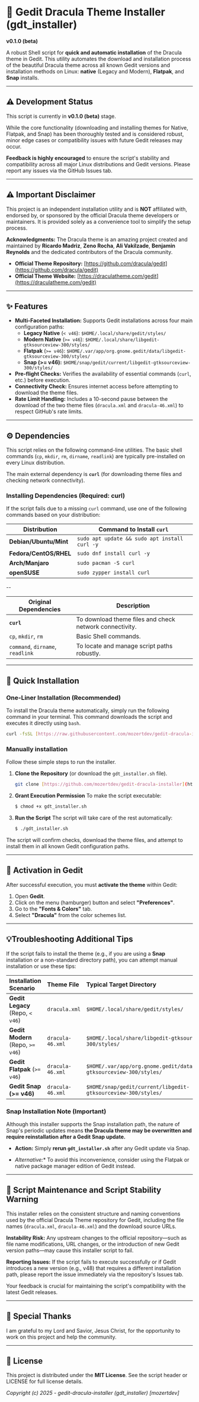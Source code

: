 # 🧛 Gedit Dracula Theme Installer (gdt_installer)

**v0.1.0 (beta)**

A robust Shell script for **quick and automatic installation** of the Dracula theme in Gedit.
This utility automates the download and installation process of the beautiful Dracula theme across all known Gedit versions and installation methods on Linux: **native** (Legacy and Modern), **Flatpak**, and **Snap** installs.

---

## ⚠️ Development Status

This script is currently in **v0.1.0 (beta)** stage.

While the core functionality (downloading and installing themes for Native, Flatpak, and Snap) has been thoroughly tested and is considered robust, minor edge cases or compatibility issues with future Gedit releases may occur.

**Feedback is highly encouraged** to ensure the script's stability and compatibility across all major Linux distributions and Gedit versions. Please report any issues via the GitHub Issues tab.

---

## ⚠️ Important Disclaimer

This project is an independent installation utility and is **NOT** affiliated with, endorsed by, or sponsored by the official Dracula theme developers or maintainers. It is provided solely as a convenience tool to simplify the setup process.

**Acknowledgments:** The Dracula theme is an amazing project created and maintained by **Ricardo Madriz**, **Zeno Rocha**, **Ali Vakilzade**, **Benjamin Reynolds** and the dedicated contributors of the Dracula community.

* **Official Theme Repository:** [https://github.com/dracula/gedit](https://github.com/dracula/gedit)
* **Official Theme Website:** [https://draculatheme.com/gedit](https://draculatheme.com/gedit)

---

## ✨ Features

* **Multi-Faceted Installation:** Supports Gedit installations across four main configuration paths:
  * **Legacy Native** (`< v46`): `$HOME/.local/share/gedit/styles/`
  * **Modern Native** (`>= v46`): `$HOME/.local/share/libgedit-gtksourceview-300/styles/`
  * **Flatpak** (`>= v46`): `$HOME/.var/app/org.gnome.gedit/data/libgedit-gtksourceview-300/styles/`
  * **Snap (>= v46):** `$HOME/snap/gedit/current/libgedit-gtksourceview-300/styles/`
* **Pre-flight Checks:** Verifies the availability of essential commands (`curl`,  etc.) before execution.
* **Connectivity Check:** Ensures internet access before attempting to download the theme files.
* **Rate Limit Handling:** Includes a 10-second pause between the download of the two theme files (`dracula.xml` and `dracula-46.xml`) to respect GitHub's rate limits.

---

## ⚙️ Dependencies

This script relies on the following command-line utilities. The basic shell commands (`cp`, `mkdir`, `rm`, `dirname`, `readlink`) are typically pre-installed on every Linux distribution.

The main external dependency is **`curl`** (for downloading theme files and checking network connectivity).

### Installing Dependencies (Required: curl)

If the script fails due to a missing `curl` command, use one of the following commands based on your distribution:

| Distribution           | Command to Install `curl`                     |
| ---------------------- | --------------------------------------------- |
| **Debian/Ubuntu/Mint** | `sudo apt update && sudo apt install curl -y` |
| **Fedora/CentOS/RHEL** | `sudo dnf install curl -y`                    |
| **Arch/Manjaro**       | `sudo pacman -S curl`                         |
| **openSUSE**           | `sudo zypper install curl`                    |

--

| Original Dependencies            | Description                                             |
| -------------------------------- | ------------------------------------------------------- |
| **`curl`**                       | To download theme files and check network connectivity. |
| `cp`, `mkdir`, `rm`              | Basic Shell commands.                                   |
| `command`, `dirname`, `readlink` | To locate and manage script paths robustly.             |

---

## 🚀 Quick Installation

### One-Liner Installation (Recommended)

To install the Dracula theme automatically, simply run the following command in your terminal. This command downloads the script and executes it directly using `bash`.

```bash
curl -fsSL [https://raw.githubusercontent.com/mozertdev/gedit-dracula-installer/main/gdt_installer.sh](https://raw.githubusercontent.com/mozertdev/gedit-dracula-installer/main/gdt_installer.sh) | bash
```

### Manually installation

Follow these simple steps to run the installer.

1. **Clone the Repository** (or download the `gdt_installer.sh` file).
   
   ```bash
   git clone [https://github.com/mozertdev/gedit-dracula-installer](https://github.com/mozertdev/gedit-dracula-installer) && cd gedit-dracula-installer
   ```

2. **Grant Execution Permission**
   To make the script executable:
   
   ```bash
   $ chmod +x gdt_installer.sh
   ```

3. **Run the Script**
   The script will take care of the rest automatically:
   
   ```bash
   $ ./gdt_installer.sh
   ```

The script will confirm checks, download the theme files, and attempt to install them in all known Gedit configuration paths.

---

## 🎨 Activation in Gedit

After successful execution, you must **activate the theme** within Gedit:

1. Open **Gedit**.
2. Click on the menu (hamburger) button and select **"Preferences"**.
3. Go to the **"Fonts & Colors"** tab.
4. Select **"Dracula"** from the color schemes list.

---

## 💡Troubleshooting Additional Tips

If the script fails to install the theme (e.g., if you are using a **Snap** installation or a non-standard directory path), you can attempt manual installation or use these tips:

| Installation Scenario             | Theme File       | Typical Target Directory                                                 |
|:--------------------------------- |:---------------- |:------------------------------------------------------------------------ |
| **Gedit Legacy** (Repo, `< v46`)  | `dracula.xml`    | `$HOME/.local/share/gedit/styles/`                                       |
| **Gedit Modern** (Repo, `>= v46`) | `dracula-46.xml` | `$HOME/.local/share/libgedit-gtksourceview-300/styles/`                  |
| **Gedit Flatpak** (`>= v46`)      | `dracula-46.xml` | `$HOME/.var/app/org.gnome.gedit/data/libgedit-gtksourceview-300/styles/` |
| **Gedit Snap (>= v46)**           | `dracula-46.xml` | `$HOME/snap/gedit/current/libgedit-gtksourceview-300/styles/`            |

### Snap Installation Note (Important)

Although this installer supports the Snap installation path, the nature of Snap's periodic updates means **the Dracula theme may be overwritten and require reinstallation after a Gedit Snap update.** 

* **Action:** Simply **rerun `gdt_installer.sh`** after any Gedit update via Snap. 

* **Alternative*:** To avoid this inconvenience, consider using the Flatpak or native package manager edition of Gedit instead.

---

## 🚨 Script Maintenance and Script Stability Warning

This installer relies on the consistent structure and naming conventions used by the official Dracula Theme repository for Gedit, including the file names (`dracula.xml`, `dracula-46.xml`) and the download source URLs.

**Instability Risk:** Any upstream changes to the official repository—such as file name modifications, URL changes, or the introduction of new Gedit version paths—may cause this installer script to fail.

**Reporting Issues:** If the script fails to execute successfully or if Gedit introduces a new version (e.g., v48) that requires a different installation path, please report the issue immediately via the repository's Issues tab.

Your feedback is crucial for maintaining the script's compatibility with the latest Gedit releases.

---

## 🙏 Special Thanks

I am grateful to my Lord and Savior, Jesus Christ, for the opportunity to work on this project and help the community.

---

## 📄 License

This project is distributed under the **MIT License**. See the script header or LICENSE for full license details.

*Copyright (c) 2025 - gedit-dracula-installer (gdt_installer) [mozertdev]*

